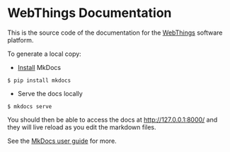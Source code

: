 # WebThings Documentation

This is the source code of the documentation for the [WebThings](https://webthings.io) software platform.

To generate a local copy:

- [Install](https://www.mkdocs.org/user-guide/installation/) MkDocs

`$ pip install mkdocs`

- Serve the docs locally

`$ mkdocs serve`

You should then be able to access the docs at http://127.0.0.1:8000/ and they will live reload as you edit the markdown files.

See the [MkDocs user guide](https://www.mkdocs.org/user-guide/) for more.